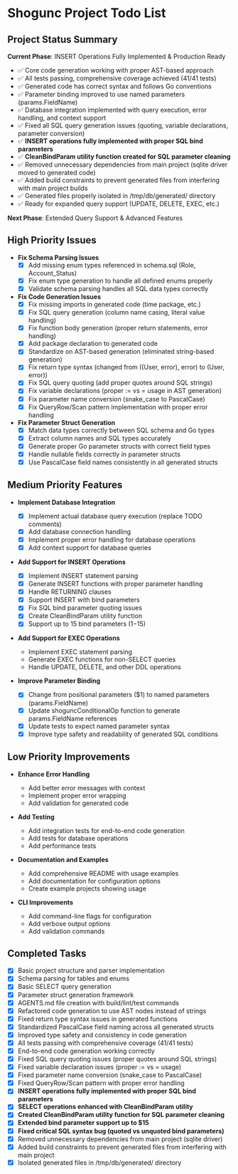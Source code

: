 # Shogunc Project Todo List

## Project Status Summary

**Current Phase**: INSERT Operations Fully Implemented & Production Ready

- ✅ Core code generation working with proper AST-based approach
- ✅ All tests passing, comprehensive coverage achieved (41/41 tests)
- ✅ Generated code has correct syntax and follows Go conventions
- ✅ Parameter binding improved to use named parameters (params.FieldName)
- ✅ Database integration implemented with query execution, error handling, and context support
- ✅ Fixed all SQL query generation issues (quoting, variable declarations, parameter conversion)
- ✅ **INSERT operations fully implemented with proper SQL bind parameters**
- ✅ **CleanBindParam utility function created for SQL parameter cleaning**
- ✅ Removed unnecessary dependencies from main project (sqlite driver moved to generated code)
- ✅ Added build constraints to prevent generated files from interfering with main project builds
- ✅ Generated files properly isolated in /tmp/db/generated/ directory
- ✅ Ready for expanded query support (UPDATE, DELETE, EXEC, etc.)

**Next Phase**: Extended Query Support & Advanced Features

## High Priority Issues

- **Fix Schema Parsing Issues**
  - [x] Add missing enum types referenced in schema.sql (Role, Account_Status)
  - [x] Fix enum type generation to handle all defined enums properly
  - [x] Validate schema parsing handles all SQL data types correctly

- **Fix Code Generation Issues**
  - [x] Fix missing imports in generated code (time package, etc.)
  - [x] Fix SQL query generation (column name casing, literal value handling)
  - [x] Fix function body generation (proper return statements, error handling)
  - [x] Add package declaration to generated code
  - [x] Standardize on AST-based generation (eliminated string-based generation)
  - [x] Fix return type syntax (changed from ((User, error), error) to (User, error))
  - [x] Fix SQL query quoting (add proper quotes around SQL strings)
  - [x] Fix variable declarations (proper := vs = usage in AST generation)
  - [x] Fix parameter name conversion (snake_case to PascalCase)
  - [x] Fix QueryRow/Scan pattern implementation with proper error handling

- **Fix Parameter Struct Generation**
  - [x] Match data types correctly between SQL schema and Go types
  - [x] Extract column names and SQL types accurately
  - [x] Generate proper Go parameter structs with correct field types
  - [x] Handle nullable fields correctly in parameter structs
  - [x] Use PascalCase field names consistently in all generated structs

## Medium Priority Features

- **Implement Database Integration**
   - [x] Implement actual database query execution (replace TODO comments)
   - [x] Add database connection handling
   - [x] Implement proper error handling for database operations
   - [x] Add context support for database queries

- **Add Support for INSERT Operations**
  - [x] Implement INSERT statement parsing
  - [x] Generate INSERT functions with proper parameter handling
  - [x] Handle RETURNING clauses
  - [x] Support INSERT with bind parameters
  - [x] Fix SQL bind parameter quoting issues
  - [x] Create CleanBindParam utility function
  - [x] Support up to 15 bind parameters ($1-$15)

- **Add Support for EXEC Operations**
  - Implement EXEC statement parsing
  - Generate EXEC functions for non-SELECT queries
  - Handle UPDATE, DELETE, and other DDL operations

- **Improve Parameter Binding**
   - [x] Change from positional parameters ($1) to named parameters (params.FieldName)
   - [x] Update shoguncConditionalOp function to generate params.FieldName references
   - [x] Update tests to expect named parameter syntax
   - [x] Improve type safety and readability of generated SQL conditions

## Low Priority Improvements

- **Enhance Error Handling**
  - Add better error messages with context
  - Implement proper error wrapping
  - Add validation for generated code

- **Add Testing**
  - Add integration tests for end-to-end code generation
  - Add tests for database operations
  - Add performance tests

- **Documentation and Examples**
  - Add comprehensive README with usage examples
  - Add documentation for configuration options
  - Create example projects showing usage

- **CLI Improvements**
  - Add command-line flags for configuration
  - Add verbose output options
  - Add validation commands

## Completed Tasks

- [x] Basic project structure and parser implementation
- [x] Schema parsing for tables and enums
- [x] Basic SELECT query generation
- [x] Parameter struct generation framework
- [x] AGENTS.md file creation with build/lint/test commands
- [x] Refactored code generation to use AST nodes instead of strings
- [x] Fixed return type syntax issues in generated functions
- [x] Standardized PascalCase field naming across all generated structs
- [x] Improved type safety and consistency in code generation
- [x] All tests passing with comprehensive coverage (41/41 tests)
- [x] End-to-end code generation working correctly
- [x] Fixed SQL query quoting issues (proper quotes around SQL strings)
- [x] Fixed variable declaration issues (proper := vs = usage)
- [x] Fixed parameter name conversion (snake_case to PascalCase)
- [x] Fixed QueryRow/Scan pattern with proper error handling
- [x] **INSERT operations fully implemented with proper SQL bind parameters**
- [x] **SELECT operations enhanced with CleanBindParam utility**
- [x] **Created CleanBindParam utility function for SQL parameter cleaning**
- [x] **Extended bind parameter support up to $15**
- [x] **Fixed critical SQL syntax bug (quoted vs unquoted bind parameters)**
- [x] Removed unnecessary dependencies from main project (sqlite driver)
- [x] Added build constraints to prevent generated files from interfering with main project
- [x] Isolated generated files in /tmp/db/generated/ directory
